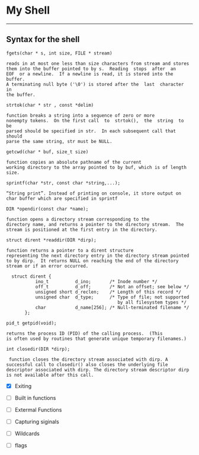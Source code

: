 # My Shell
---

## Syntax for the shell 

`fgets(char * s, int size, FILE * stream)`

    reads in at most one less than size characters from stream and stores them into the buffer pointed to by s.  Reading  stops  after  an
    EOF  or a newline.  If a newline is read, it is stored into the buffer.
    A terminating null byte ('\0') is stored after the  last  character  in
    the buffer.

`strtok(char * str , const *delim)`

    function breaks a string into a sequence of zero or more
    nonempty tokens.  On the first call  to  strtok(),  the  string  to  be
    parsed should be specified in str.  In each subsequent call that should
    parse the same string, str must be NULL.


`getcwd(char * buf, size_t size)`

    function copies an absolute pathname of the current
    working directory to the array pointed to by buf, which is of length
    size.


`sprintf(char *str, const char *string,...); `

    “String print”. Instead of printing on console, it store output on char buffer which are specified in sprintf


`DIR *opendir(const char *name);`

    function opens a directory stream corresponding to the
    directory name, and returns a pointer to the directory stream.  The
    stream is positioned at the first entry in the directory.

  

`struct dirent *readdir(DIR *dirp);`

    function returns a pointer to a dirent structure
    representing the next directory entry in the directory stream pointed
    to by dirp.  It returns NULL on reaching the end of the directory
    stream or if an error occurred.

      struct dirent {
               ino_t          d_ino;       /* Inode number */
               off_t          d_off;       /* Not an offset; see below */
               unsigned short d_reclen;    /* Length of this record */
               unsigned char  d_type;      /* Type of file; not supported
                                              by all filesystem types */
               char           d_name[256]; /* Null-terminated filename */
           };


`pid_t getpid(void);`
    
    returns the process ID (PID) of the calling process.  (This
    is often used by routines that generate unique temporary filenames.)

`int closedir(DIR *dirp);`

     function closes the directory stream associated with dirp. A successful call to closedir() also closes the underlying file descriptor associated with dirp. The directory stream descriptor dirp is not available after this call.

- [x] Exiting
- [ ] Built in functions
- [ ] Extermal Functions
- [ ] Capturing siginals 
- [ ] Wildcards
- [ ] flags

